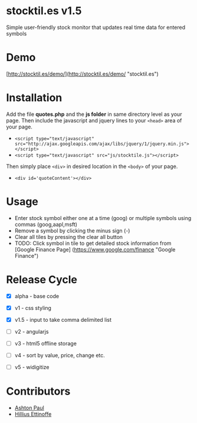 stocktil.es v1.5
================
Simple user-friendly stock monitor that updates real time data for entered symbols


Demo
====
[http://stocktil.es/demo/](http://stocktil.es/demo/ "stocktil.es")


Installation
============
Add the file **quotes.php** and the **js folder** in same directory level as your page. Then include the javascript and jquery lines to your `<head>` area of your page.
* `<script type="text/javascript" src="http://ajax.googleapis.com/ajax/libs/jquery/1/jquery.min.js"></script>`
* `<script type="text/javascript" src="js/stocktile.js"></script>`
	
Then simply place `<div>` in desired location in the `<body>` of your page.
* `<div id='quoteContent'></div>`


Usage
=====
* Enter stock symbol either one at a time (goog) or multiple symbols using commas (goog,aapl,msft)
* Remove a symbol by clicking the minus sign (-)
* Clear all tiles by pressing the clear all button
* TODO: Click symbol in tile to get detailed stock information from [Google Finance Page] (https://www.google.com/finance "Google Finance")


Release Cycle
=============
- [x] alpha - base code
- [x] v1    - css styling
- [x] v1.5  - input to take comma delimited list
- [ ] v2    - angularjs
- [ ] v3    - html5 offline storage
- [ ] v4    - sort by value, price, change etc.
- [ ] v5    - widigitize


Contributors
============
* [Ashton Paul](https://github.com/ashtonp "ashtonp")
* [Hillius Ettinoffe](https://github.com/hilliuse "hilliuse")
